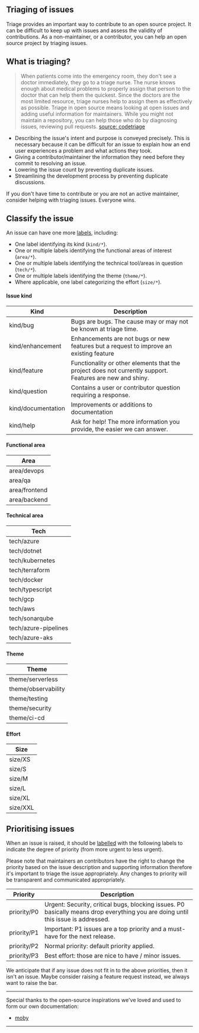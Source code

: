 Triaging of issues
------------------

Triage provides an important way to contribute to an open source project. It can be difficult to keep up with issues and assess the validity of contributions.
As a non-maintainer, or a contributor, you can help an open source project by triaging issues.


## What is triaging?

> When patients come into the emergency room, they don't see a doctor immediately, they go to a triage nurse. The nurse knows enough about medical problems to properly assign that person to the doctor that can help them the quickest. Since the doctors are the most limited resource, triage nurses help to assign them as effectively as possible. Triage in open source means looking at open issues and adding useful information for maintainers. While you might not maintain a repository, you can help those who do by diagnosing issues, reviewing pull requests.
> [source: codetriage]

- Describing the issue's intent and purpose is conveyed precisely. This is necessary because it can be difficult for an issue to explain how an end user experiences a problem and what actions they took.
- Giving a contributor/maintainer the information they need before they commit to resolving an issue.
- Lowering the issue count by preventing duplicate issues.
- Streamlining the development process by preventing duplicate discussions.

If you don't have time to contribute or you are not an active maintainer, consider helping with triaging issues. Everyone wins.

## Classify the issue

An issue can have one more [labels](https://github.com/Ensono/amido.github.io/labels), including:

- One label identifying its kind (`kind/*`).
- One or multiple labels identifying the functional areas of interest (`area/*`).
- One or multiple labels identifying the technical tool/areas in question (`tech/*`).
- One or multiple labels identifying the theme (`theme/*`).
- Where applicable, one label categorizing the effort (`size/*`).


#### Issue kind

| Kind                  | Description                                                                                                |
|-----------------------|------------------------------------------------------------------------------------------------------------|
| kind/bug              | Bugs are bugs. The cause may or may not be known at triage time.                                           |
| kind/enhancement      | Enhancements are not bugs or new features but a request to improve an existing feature                     |
| kind/feature          | Functionality or other elements that the project does not currently support.  Features are new and shiny.  |
| kind/question         | Contains a user or contributor question requiring a response.                                              |
| kind/documentation    | Improvements or additions to documentation                                                                 |
| kind/help             | Ask for help! The more information you provide, the easier we can answer.                                  |


#### Functional area

| Area                      |
|---------------------------|
| area/devops               |
| area/qa                   |
| area/frontend             |
| area/backend              |


#### Technical area

| Tech                      |
|---------------------------|
| tech/azure                |
| tech/dotnet               |
| tech/kubernetes           |
| tech/terraform            |
| tech/docker               |
| tech/typescript           |
| tech/gcp                  |
| tech/aws                  |
| tech/sonarqube            |
| tech/azure-pipelines      |
| tech/azure-aks            |


#### Theme

| Theme                     |
|---------------------------|
| theme/serverless          |
| theme/observability       |
| theme/testing             |
| theme/security            |
| theme/ci-cd               |


#### Effort

| Size             |
|------------------|
| size/XS          |
| size/S           |
| size/M           |
| size/L           |
| size/XL          |
| size/XXL         |


## Prioritising issues
When an issue is raised, it should be [labelled](https://github.com/Ensono/amido.github.io/labels?utf8=%E2%9C%93&q=priority) with the following labels to indicate the degree of priority (from more urgent to less urgent).

Please note that maintainers an contributors have the right to change the priority based on the issue description and supporting information therefore it's important to triage the issue appropriately. Any changes to priority will be transparent and communicated appropriately.

| Priority    | Description                                                                                                                       |
|-------------|-----------------------------------------------------------------------------------------------------------------------------------|
| priority/P0 | Urgent: Security, critical bugs, blocking issues. P0 basically means drop everything you are doing until this issue is addressed. |
| priority/P1 | Important: P1 issues are a top priority and a must-have for the next release.                                                     |
| priority/P2 | Normal priority: default priority applied.                                                                                        |
| priority/P3 | Best effort: those are nice to have / minor issues.                                                                               |

We anticipate that if any issue does not fit in to the above priorities, then it isn't an issue. Maybe consider raising a feature request instead, we always want to raise the bar.

*************************
Special thanks to the open-source inspirations we've loved and used to form our own documentation:
* [moby](https://github.com/moby/moby/blob/master/project/ISSUE-TRIAGE.md)

[source: codetriage]: https://github.com/codetriage/codetriage
************************
